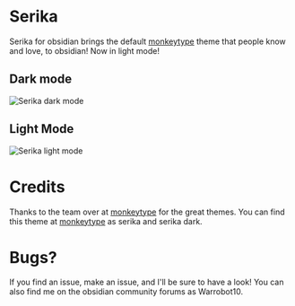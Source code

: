 # Serika
Serika for obsidian brings the default [monkeytype](monkeytype.com) theme that people know and love, to obsidian!
Now in light mode!
## Dark mode

![Serika dark mode](https://github.com/Warrobot10/Serika-for-obsidian/assets/132307750/c56d3a11-21d1-4e84-8223-f0801f2bae22)

## Light Mode

![Serika light mode](https://github.com/Warrobot10/Serika-for-obsidian/assets/132307750/795b8872-3c6f-44d8-b313-505d3b73f626)

# Credits
Thanks to the team over at [monkeytype](monkeytype.com) for the great themes.
You can find this theme at [monkeytype](monkeytype.com) as serika and serika dark.

# Bugs?
If you find an issue, make an issue, and I'll be sure to have a look!
You can also find me on the obsidian community forums as Warrobot10.
